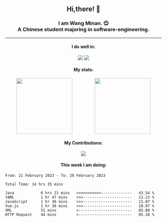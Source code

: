 <div align="center">
	<h2>
		Hi,there! 👋
	</h2>
	<h3>
		I am Wang Minan. 😊 <br>
		A Chinese student majoring in software-engineering.
	</h3>
	<hr>
	<h4>I do well in:</h4>
		<div>
		<img src="https://img.shields.io/badge/-Vue.js-brightgreen" />
		<img src="https://img.shields.io/badge/-Java-orange" />
	</div>
	<h4>My stats:</h4>
	<div style="display: flex; justify-content: space-around;">
		<img style="height: 180px;" src="https://github-readme-stats.vercel.app/api?username=WangMinan&show_icons=true" />
		<img style="height: 180px;" src="https://github-readme-stats.vercel.app/api/top-langs/?username=WangMinan&layout=compact" />
	</div>
	<h4>My Contributions:</h4>
	<div>
		<img src="https://github-readme-activity-graph.cyclic.app/graph?username=WangMinan&theme=vue" />
	</div>
    <h4 style="text-align=center;">This week I am doing:</h4>
</div>

<!--START_SECTION:waka-->

```text
From: 21 February 2023 - To: 28 February 2023

Total Time: 14 hrs 35 mins

Java            6 hrs 21 mins   >>>>>>>>>>>--------------   43.54 %
YAML            1 hr 47 mins    >>>----------------------   12.23 %
JavaScript      1 hr 36 mins    >>>----------------------   11.07 %
Vue.js          1 hr 36 mins    >>>----------------------   10.97 %
XML             51 mins         >------------------------   05.88 %
HTTP Request    44 mins         >------------------------   05.10 %
```

<!--END_SECTION:waka-->